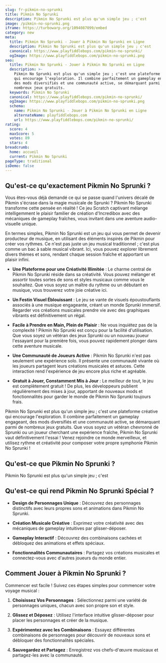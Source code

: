 ```yaml
---
slug: fr-pikmin-no-sprunki
title: Pikmin No Sprunki
description: Pikmin No Sprunki est plus qu'un simple jeu ; c'est
image: /pikmin-no-sprunki.png
iframe: https://turbowarp.org/1094087099/embed
category: new
meta:
  title: Pikmin No Sprunki - Jouer à Pikmin No Sprunki en Ligne
  description: Pikmin No Sprunki est plus qu'un simple jeu ; c'est
  canonical: https://www.playfiddlebops.com/pikmin-no-sprunki/
  ogImage: https://www.playfiddlebops.com/pikmin-no-sprunki.png
seo:
  title: Pikmin No Sprunki - Jouer à Pikmin No Sprunki en Ligne
  description: >-
    Pikmin No Sprunki est plus qu'un simple jeu ; c'est une plateforme créative
    qui encourage l'exploration. Il combine parfaitement un gameplay engageant,
    des mods diversifiés et une communauté active, se démarquant parmi de
    nombreux jeux gratuits.
  keywords: Pikmin No Sprunki
  canonical: https://www.playfiddlebops.com/pikmin-no-sprunki/
  ogImage: https://www.playfiddlebops.com/pikmin-no-sprunki.png
  schema:
    name: Pikmin No Sprunki - Jouer à Pikmin No Sprunki en Ligne
    alternateName: playfiddlebops.com
    url: https://www.playfiddlebops.com/pikmin-no-sprunki/
rating:
  score: 4
  maxScore: 5
  votes: 89
  stars: 4
breadcrumb:
  home: accueil
  current: Pikmin No Sprunki
pageType: traditional
isDemo: false
---
```


## Qu'est-ce qu'exactement Pikmin No Sprunki ?

Vous êtes-vous déjà demandé ce qui se passe quand l'univers décalé de Pikmin s'écrase dans la magie musicale de Sprunki ? Pikmin No Sprunki transforme cette pensée en réalité ! Ce jeu Scratch captivant mélange intelligemment le plaisir familier de création d'Incredibox avec des mécaniques de gameplay fraîches, vous invitant dans une aventure audio-visuelle unique.

En termes simples, Pikmin No Sprunki est un jeu qui vous permet de devenir producteur de musique, en utilisant des éléments inspirés de Pikmin pour créer vos rythmes. Ce n'est pas juste un jeu musical traditionnel ; c'est plus comme un bac à sable musical vibrant. Ici, vous pouvez explorer librement divers thèmes et sons, rendant chaque session fraîche et apportant un plaisir infini.

- **Une Plateforme pour une Créativité Illimitée** : Le charme central de Pikmin No Sprunki réside dans sa créativité. Vous pouvez mélanger et assortir toutes sortes de sons et styles musicaux comme vous le souhaitez. Que vous soyez un maître du rythme ou un débutant en musique, vous trouverez votre joie créative ici.

- **Un Festin Visuel Éblouissant** : Le jeu se vante de visuels époustouflants associés à une musique engageante, créant un monde Sprunki immersif. Regarder vos créations musicales prendre vie avec des graphiques vibrants est définitivement un régal.

- **Facile à Prendre en Main, Plein de Plaisir** : Ne vous inquiétez pas de la complexité ! Pikmin No Sprunki est conçu pour la facilité d'utilisation. Que vous soyez un vétéran des jeux Sprunki ou un nouveau joueur l'essayant pour la première fois, vous pouvez rapidement plonger dans cette aventure musicale.

- **Une Communauté de Joueurs Active** : Pikmin No Sprunki n'est pas seulement une expérience solo. Il présente une communauté vivante où les joueurs partagent leurs créations musicales et astuces. Cette interaction rend l'expérience de jeu encore plus riche et agréable.

- **Gratuit à Jouer, Constamment Mis à Jour** : Le meilleur de tout, le jeu est complètement gratuit ! De plus, les développeurs publient régulièrement des mises à jour, apportant de nouveaux mods et fonctionnalités pour garder le monde de Pikmin No Sprunki toujours frais.

Pikmin No Sprunki est plus qu'un simple jeu ; c'est une plateforme créative qui encourage l'exploration. Il combine parfaitement un gameplay engageant, des mods diversifiés et une communauté active, se démarquant parmi de nombreux jeux gratuits. Que vous soyez un vétéran chevronné de Sprunki ou un joueur cherchant une expérience fraîche, Pikmin No Sprunki vaut définitivement l'essai ! Venez rejoindre ce monde merveilleux, et utilisez rythme et créativité pour composer votre propre symphonie Pikmin No Sprunki !

## Qu'est-ce que Pikmin No Sprunki ?

Pikmin No Sprunki est plus qu'un simple jeu ; c'est

## Qu'est-ce qui rend Pikmin No Sprunki Spécial ?

- **Design de Personnages Unique** : Découvrez des personnages distinctifs avec leurs propres sons et animations dans Pikmin No Sprunki.

- **Création Musicale Créative** : Exprimez votre créativité avec des mécaniques de gameplay intuitives par glisser-déposer.

- **Gameplay Interactif** : Découvrez des combinaisons cachées et débloquez des animations et effets spéciaux.

- **Fonctionnalités Communautaires** : Partagez vos créations musicales et connectez-vous avec d'autres joueurs du monde entier.

## Comment Jouer à Pikmin No Sprunki ?

Commencer est facile ! Suivez ces étapes simples pour commencer votre voyage musical :

1. **Choisissez Vos Personnages** : Sélectionnez parmi une variété de personnages uniques, chacun avec son propre son et style.

1. **Glissez et Déposez** : Utilisez l'interface intuitive glisser-déposer pour placer les personnages et créer de la musique.

1. **Expérimentez avec les Combinaisons** : Essayez différentes combinaisons de personnages pour découvrir de nouveaux sons et débloquer des fonctionnalités spéciales.

1. **Sauvegardez et Partagez** : Enregistrez vos chefs-d'œuvre musicaux et partagez-les avec la communauté.